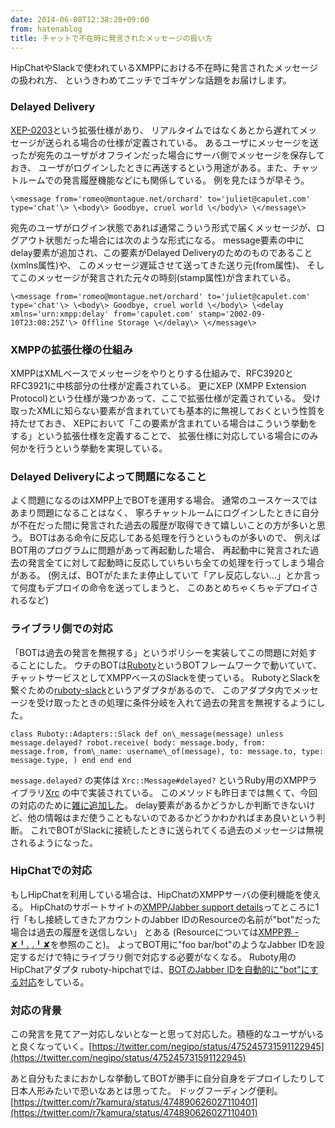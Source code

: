 ```yaml
---
date: 2014-06-08T12:38:20+09:00
from: hatenablog
title: チャットで不在時に発言されたメッセージの扱い方
---
```

HipChatやSlackで使われているXMPPにおける不在時に発言されたメッセージの扱われ方、 というきわめてニッチでゴキゲンな話題をお届けします。

### Delayed Delivery

[XEP-0203](http://xmpp.org/extensions/xep-0203.html)という拡張仕様があり、 リアルタイムではなくあとから遅れてメッセージが送られる場合の仕様が定義されている。 あるユーザにメッセージを送ったが宛先のユーザがオフラインだった場合にサーバ側でメッセージを保存しておき、 ユーザがログインしたときに再送するという用途がある。また、チャットルームでの発言履歴機能などにも関係している。 例を見たほうが早そう。

```
\<message from='romeo@montague.net/orchard' to='juliet@capulet.com' type='chat'\> \<body\> Goodbye, cruel world \</body\> \</message\>
```

宛先のユーザがログイン状態であれば通常こういう形式で届くメッセージが、ログアウト状態だった場合には次のような形式になる。 message要素の中にdelay要素が追加され、この要素がDelayed Deliveryのためのものであること(xmlns属性)や、 このメッセージ遅延させて送ってきた送り元(from属性)、 そしてこのメッセージが発言された元々の時刻(stamp属性)が含まれている。

```
\<message from='romeo@montague.net/orchard' to='juliet@capulet.com' type='chat'\> \<body\> Goodbye, cruel world \</body\> \<delay xmlns='urn:xmpp:delay' from='capulet.com' stamp='2002-09-10T23:08:25Z'\> Offline Storage \</delay\> \</message\>
```

### XMPPの拡張仕様の仕組み

XMPPはXMLベースでメッセージをやりとりする仕組みで、RFC3920とRFC3921に中核部分の仕様が定義されている。 更にXEP (XMPP Extension Protocol)という仕様が幾つかあって、ここで拡張仕様が定義されている。 受け取ったXMLに知らない要素が含まれていても基本的に無視しておくという性質を持たせておき、 XEPにおいて「この要素が含まれている場合はこういう挙動をする」という拡張仕様を定義することで、 拡張仕様に対応している場合にのみ何かを行うという挙動を実現している。

### Delayed Deliveryによって問題になること

よく問題になるのはXMPP上でBOTを運用する場合。 通常のユースケースではあまり問題になることはなく、 寧ろチャットルームにログインしたときに自分が不在だった間に発言された過去の履歴が取得できて嬉しいことの方が多いと思う。 BOTはある命令に反応してある処理を行うというものが多いので、 例えばBOT用のプログラムに問題があって再起動した場合、 再起動中に発言された過去の発言全てに対して起動時に反応していちいち全ての処理を行ってしまう場合がある。 (例えば、BOTがたまたま停止していて「アレ反応しない...」とか言って何度もデプロイの命令を送ってしまうと、 このあとめちゃくちゃデプロイされるなど)

### ライブラリ側での対応

「BOTは過去の発言を無視する」というポリシーを実装してこの問題に対処することにした。 ウチのBOTは[Ruboty](https://github.com/r7kamura/ruboty)というBOTフレームワークで動いていて、 チャットサービスとしてXMPPベースのSlackを使っている。 RubotyとSlackを繋ぐための[ruboty-slack](https://github.com/r7kamura/ruboty-slack)というアダプタがあるので、 このアダプタ内でメッセージを受け取ったときの処理に条件分岐を入れて過去の発言を無視するようにした。

```
class Ruboty::Adapters::Slack def on\_message(message) unless message.delayed? robot.receive( body: message.body, from: message.from, from\_name: username\_of(message), to: message.to, type: message.type, ) end end end
```

`message.delayed?` の実体は `Xrc::Message#delayed?` というRuby用のXMPPライブラリ[Xrc](https://github.com/r7kamura/xrc) の中で実装されている。 このメソッドも昨日までは無くて、今回の対応のために[雑に追加した](https://github.com/r7kamura/xrc/commit/a3fb0f946934dff68c949239cf11db64ba7095ff)。 delay要素があるかどうかしか判断できないけど、他の情報はまだ使うこともないのであるかどうかわかればまあ良いという判断。 これでBOTがSlackに接続したときに送られてくる過去のメッセージは無視されるようになった。

### HipChatでの対応

もしHipChatを利用している場合は、HipChatのXMPPサーバの便利機能を使える。 HipChatのサポートサイトの[XMPP/Jabber support details](http://help.hipchat.com/knowledgebase/articles/64377-xmpp-jabber-support-details)ってところに1行「もし接続してきたアカウントのJabber IDのResourceの名前が"bot"だった場合は過去の履歴を送信しない」 とある (Resourceについては[XMPP界 - ✘╹◡╹✘](http://r7kamura.hatenablog.com/entry/2014/05/14/041123)を参照のこと)。 よってBOT用に"foo bar/bot"のようなJabber IDを設定するだけで特にライブラリ側で対応する必要がなくなる。 Ruboty用のHipChatアダプタ ruboty-hipchatでは、[BOTのJabber IDを自動的に"bot"にする対応](https://github.com/r7kamura/ruboty-hipchat/blob/master/lib/ruboty/adapters/hipchat.rb#L42-L46)をしている。

### 対応の背景

この発言を見てアー対応しないとなーと思って対応した。積極的なユーザがいると良くなっていく。[https://twitter.com/negipo/status/475245731591122945](https://twitter.com/negipo/status/475245731591122945)

あと自分もたまにおかしな挙動してBOTが勝手に自分自身をデプロイしたりして日本人形みたいで恐いなあとは思ってた。 ドッグフーディング便利。[https://twitter.com/r7kamura/status/474890626027110401](https://twitter.com/r7kamura/status/474890626027110401)

